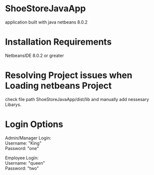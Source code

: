# ShoeStoreJavaApp
application built with java netbeans 8.0.2

# Installation Requirements 
NetbeansIDE 8.0.2 or greater 

# Resolving Project issues when Loading netbeans Project 
check file path ShoeStoreJavaApp/dist/lib and manually add nessesary Libarys.

# Login Options
Admin/Manager Login: <br>
Username: "King" <br>
Password: "one" <br>

Employee Login: <br>
Username: "queen" <br>
Password: "two" <br>
